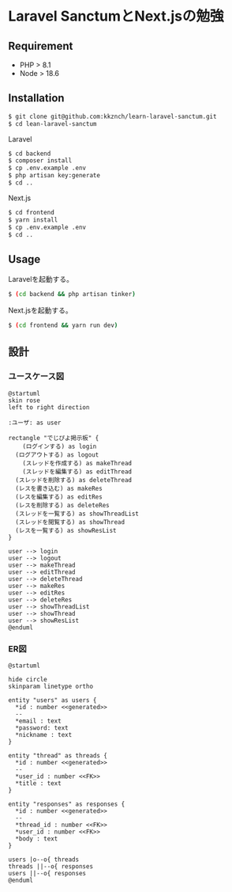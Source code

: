 # Laravel SanctumとNext.jsの勉強

## Requirement
- PHP > 8.1
- Node > 18.6

## Installation
```sh
$ git clone git@github.com:kkznch/learn-laravel-sanctum.git
$ cd lean-laravel-sanctum
```

Laravel
```sh
$ cd backend
$ composer install
$ cp .env.example .env
$ php artisan key:generate
$ cd ..
```

Next.js
```sh
$ cd frontend 
$ yarn install
$ cp .env.example .env
$ cd ..
```

## Usage
Laravelを起動する。
```sh
$ (cd backend && php artisan tinker)
```

Next.jsを起動する。
```sh
$ (cd frontend && yarn run dev)
```

## 設計
### ユースケース図
```plantuml
@startuml
skin rose
left to right direction

:ユーザ: as user

rectangle "でじぴよ掲示板" {
	(ログインする) as login
  (ログアウトする) as logout
	(スレッドを作成する) as makeThread
	(スレッドを編集する) as editThread
  (スレッドを削除する) as deleteThread
  (レスを書き込む) as makeRes
  (レスを編集する) as editRes
  (レスを削除する) as deleteRes
  (スレッドを一覧する) as showThreadList
  (スレッドを閲覧する) as showThread
  (レスを一覧する) as showResList
}

user --> login
user --> logout
user --> makeThread
user --> editThread
user --> deleteThread
user --> makeRes
user --> editRes
user --> deleteRes
user --> showThreadList
user --> showThread
user --> showResList
@enduml
```

### ER図
```plantuml
@startuml

hide circle
skinparam linetype ortho

entity "users" as users {
  *id : number <<generated>>
  --
  *email : text
  *password: text
  *nickname : text
}

entity "thread" as threads {
  *id : number <<generated>>
  --
  *user_id : number <<FK>>
  *title : text
}

entity "responses" as responses {
  *id : number <<generated>>
  --
  *thread_id : number <<FK>>
  *user_id : number <<FK>>
  *body : text
}

users |o--o{ threads
threads ||--o{ responses
users ||--o{ responses
@enduml
```
